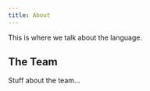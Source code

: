 ```yaml
---
title: About
---
```


This is where we talk about the language.

## The Team

Stuff about the team...
